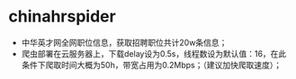 # chinahrspider
- 中华英才网全网职位信息，获取招聘职位共计20w条信息；
- 爬虫部署在云服务器上，下载delay设为0.5s，线程数设为默认值：16，在此条件下爬取时间大概为50h，带宽占用为0.2Mbps；（建议加快爬取速度）；

